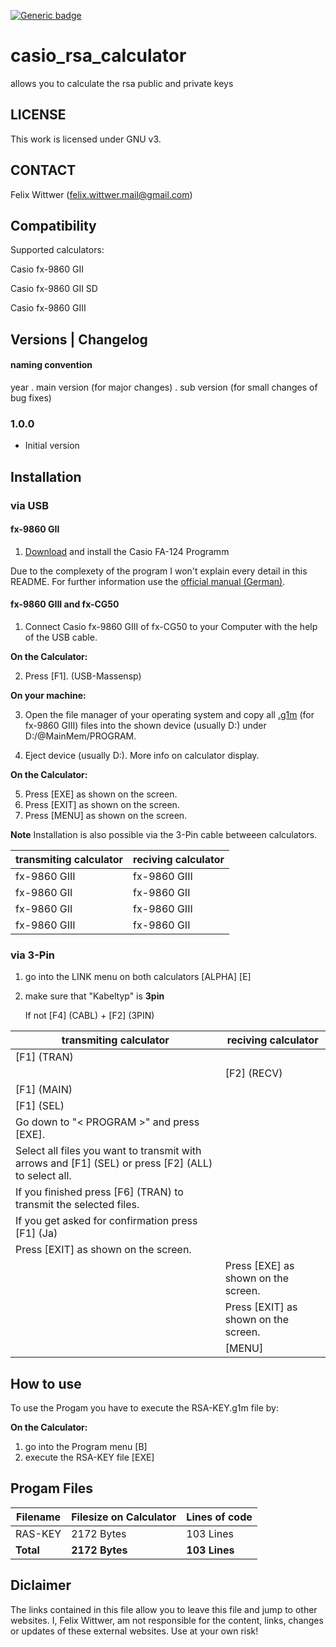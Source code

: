 [![Generic badge](https://img.shields.io/badge/newest_version-1.0.0-<COLOR>.svg)](https://github.com/felixwittwer/casio_rsa_calculator/releases)

# casio_rsa_calculator
allows you to calculate the rsa public and private keys


## LICENSE
This work is licensed under GNU v3.


## CONTACT
Felix Wittwer (felix.wittwer.mail@gmail.com)

<div id=compatibility>
  
## Compatibility
Supported calculators:

Casio fx-9860 GII

Casio fx-9860 GII SD

Casio fx-9860 GIII

</div>


## Versions | Changelog
#### naming convention 
year . main version (for major changes) . sub version (for small changes of bug fixes)

### 1.0.0
- Initial version

## Installation
### via USB
#### fx-9860 GII
1. [Download](https://edu.casio.com/dl/) and install the Casio FA-124 Programm

Due to the complexety of the program I won't explain every detail in this README. For further information use the [official manual (German)](https://support.casio.com/storage/de/manual/pdf/DE/004/FA-124_DE.pdf).

#### fx-9860 GIII and fx-CG50
1. Connect Casio fx-9860 GIII of fx-CG50 to your Computer with the help of the USB cable.

**On the Calculator:** <br>

2. Press [F1]. (USB-Massensp)

**On your machine:** <br>

3. Open the file manager of your operating system and copy all [.g1m](#program_files) (for fx-9860 GIII) files into the shown device (usually D:) under D:/@MainMem/PROGRAM.

4. Eject device (usually D:). More info on calculator display.

**On the Calculator:** <br>

5. Press [EXE] as shown on the screen. <br>
6. Press [EXIT] as shown on the screen. <br>
7. Press [MENU] as shown on the screen. <br>

**Note**
Installation is also possible via the 3-Pin cable betweeen calculators.

| transmiting calculator | reciving calculator |
| ----------------- | ----------------- |
|fx-9860 GIII | fx-9860 GIII | 
| fx-9860 GII | fx-9860 GII |
| fx-9860 GII | fx-9860 GIII |
| fx-9860 GIII | fx-9860 GII |

### via 3-Pin
1. go into the LINK menu on both calculators [ALPHA] [E]
2. make sure that "Kabeltyp" is **3pin**
   
   If not [F4] (CABL) + [F2] (3PIN)
   
| transmiting calculator | reciving calculator |
| ----------------- | ----------------- |
| [F1] (TRAN)| |
|| [F2] (RECV) |
| [F1] (MAIN)| |
| [F1] (SEL)| |
| Go down to "< PROGRAM >" and press [EXE]. | |
| Select all files you want to transmit with arrows and [F1] (SEL) or press [F2] (ALL) to select all. | |
| If you finished press [F6] (TRAN) to transmit the selected files. | |
| If you get asked for confirmation press [F1] (Ja) | |
| Press [EXIT] as shown on the screen.| |
| | Press [EXE] as shown on the screen.|
| | Press [EXIT] as shown on the screen.|
| | [MENU] |

## How to use
To use the Progam you have to execute the RSA-KEY.g1m file by:

**On the Calculator:** <br>
1. go into the Program menu [B]
2. execute the RSA-KEY file [EXE]

<div id=program_files> 
  
## Progam Files

| Filename   | Filesize on Calculator | Lines of code |
| ---------- | ---------------------- | ------------- |
| RAS-KEY    | 2172 Bytes             | 103  Lines    |
| **Total**  | **2172 Bytes**         | **103 Lines** |

</div>

## Diclaimer
The links contained in this file allow you to leave this file and jump to other websites. I, Felix Wittwer, am not responsible for the content, links, changes or updates of these external websites. Use at your own risk!
